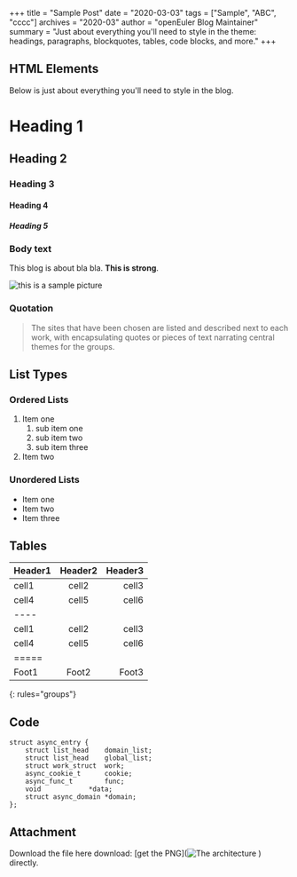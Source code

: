 +++
title = "Sample Post"
date = "2020-03-03"
tags = ["Sample", "ABC", "cccc"]
archives = "2020-03"
author = "openEuler Blog Maintainer"
summary = "Just about everything you'll need to style in the theme: headings, paragraphs, blockquotes, tables, code blocks, and more."
+++

## HTML Elements

Below is just about everything you'll need to style in the blog.

# Heading 1

## Heading 2

### Heading 3

#### Heading 4

##### Heading 5

### Body text

This blog is about bla bla. **This is strong**. 

![this is a sample picture](/content/_example/2020-03-03-sample-post-01.png)

### Quotation

> The sites that have been chosen are listed and described next to each work, with encapsulating quotes or pieces of text narrating central themes for the groups.

## List Types

### Ordered Lists

1. Item one
   1. sub item one
   2. sub item two
   3. sub item three
2. Item two

### Unordered Lists

* Item one
* Item two
* Item three

## Tables

| Header1 | Header2 | Header3 |
|:--------|:-------:|--------:|
| cell1   | cell2   | cell3   |
| cell4   | cell5   | cell6   |
|----
| cell1   | cell2   | cell3   |
| cell4   | cell5   | cell6   |
|=====
| Foot1   | Foot2   | Foot3
{: rules="groups"}

## Code 

```
struct async_entry {
	struct list_head	domain_list;
	struct list_head	global_list;
	struct work_struct	work;
	async_cookie_t		cookie;
	async_func_t		func;
	void			*data;
	struct async_domain	*domain;
};
```

## Attachment

Download the file here download:
[get the PNG](![The architecture](<img src="/en-us/blog/guidance/2020-03-03-sample-post-01.png" style="width:100%;">)
) directly.
